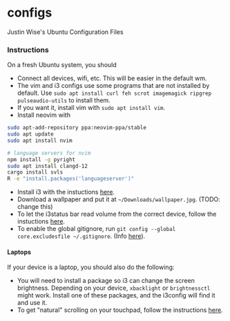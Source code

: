 # configs
Justin Wise's Ubuntu Configuration Files

### Instructions
On a fresh Ubuntu system, you should
* Connect all devices, wifi, etc. This will be easier in the default wm.
* The vim and i3 configs use some programs that are not installed by default. Use `sudo apt install curl feh scrot imagemagick ripgrep pulseaudio-utils` to install them.
* If you want it, install vim with `sudo apt install vim`.
* Install neovim with
```bash
sudo apt-add-repository ppa:neovim-ppa/stable
sudo apt update
sudo apt install nvim

# language servers for nvim
npm install -g pyright
sudo apt install clangd-12
cargo install svls
R -e "install.packages('languageserver')"
```
* Install i3 with the instuctions [here](https://kifarunix.com/install-and-setup-i3-windows-manager-on-ubuntu-20-04/).
* Download a wallpaper and put it at `~/Downloads/wallpaper.jpg`. (TODO: change this)
* To let the i3status bar read volume from the correct device, follow the instuctions [here](https://i3wm.org/docs/i3status.html#_volume).
* To enable the global gitignore, run `git config --global core.excludesfile ~/.gitignore`. (Info [here](https://stackoverflow.com/questions/4824188/git-ignore-vim-temporary-files)).

#### Laptops
If your device is a laptop, you should also do the following:
* You will need to install a package so i3 can change the screen brightness. Depending on your device, `xbacklight` or `brightnessctl` might work. Install one of these packages, and the i3config will find it and use it.
* To get "natural" scrolling on your touchpad, follow the instructions [here](https://askubuntu.com/questions/1122513/how-to-add-natural-inverted-mouse-scrolling-in-i3-window-manager).
